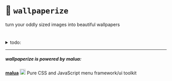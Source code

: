 # 🌆 `wallpaperize`

turn your oddly sized images into beautiful wallpapers

#

<details>
<summary>todo:</summary>
  
-   bundle malua with webpack version (i will do it once malua first release version is released)
-   improve web app design (add a description, logo, etc)

</details>

***

##### wallpaperize is powered by malua:

<strong><a href="https://github.com/otvv/malua">malua</a></strong> <img width="18" height="18" src="https://user-images.githubusercontent.com/17851066/213260034-7106851e-74e5-4ec5-a83c-95ce291b356d.png" alt="pill emoji"> Pure CSS and JavaScript menu framework/ui toolkit
